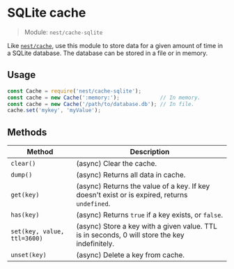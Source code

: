 # SQLite cache

> Module: `nest/cache-sqlite`  

Like [`nest/cache`](Cache.md), use this module to store data for a given amount of time in a SQLite database. The database can be stored in a file or in memory.

## Usage

```js
const Cache = require('nest/cache-sqlite');
const cache = new Cache(':memory:');             // In memory.
const cache = new Cache('/path/to/database.db'); // In file.
cache.set('mykey', 'myValue'); 
```

## Methods

| Method                      | Description                                                  |
| --------------------------- | ------------------------------------------------------------ |
| `clear()`| (async) Clear the cache. |
| `dump()` | (async) Returns all data in cache. |
| `get(key)` | (async) Returns the value of a key. If key doesn't exist or is expired, returns `undefined`. |
| `has(key)` | (async) Returns `true` if a key exists, or `false`. |
| `set(key, value, ttl=3600)` | (async) Store a key with a given value. TTL is in seconds, 0 will store the key indefinitely. |
| `unset(key)` | (async) Delete a key from cache. |